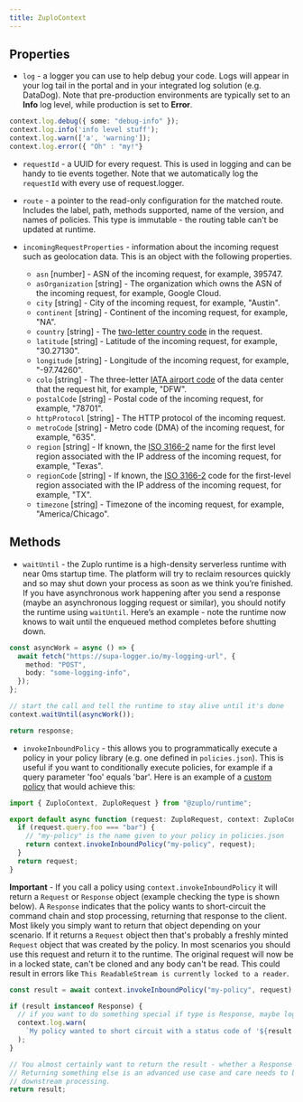 ```yaml
---
title: ZuploContext
---
```


## Properties

- `log` - a logger you can use to help debug your code. Logs will appear in your
  log tail in the portal and in your integrated log solution (e.g. DataDog).
  Note that pre-production environments are typically set to an **Info** log
  level, while production is set to **Error**.

```ts
context.log.debug({ some: "debug-info" });
context.log.info('info level stuff');
context.log.warn(['a', 'warning']);
context.log.error({ "Oh" : "my!"}
```

- `requestId` - a UUID for every request. This is used in logging and can be
  handy to tie events together. Note that we automatically log the `requestId`
  with every use of request.logger.
- `route` - a pointer to the read-only configuration for the matched route.
  Includes the label, path, methods supported, name of the version, and names of
  policies. This type is immutable - the routing table can't be updated at
  runtime.

- `incomingRequestProperties` - information about the incoming request such as
  geolocation data. This is an object with the following properties.

  - `asn` [number] - ASN of the incoming request, for example, 395747.
  - `asOrganization` [string] - The organization which owns the ASN of the
    incoming request, for example, Google Cloud.
  - `city` [string] - City of the incoming request, for example, "Austin".
  - `continent` [string] - Continent of the incoming request, for example, "NA".
  - `country` [string] - The
    [two-letter country code](https://en.wikipedia.org/wiki/ISO_3166-1_alpha-2)
    in the request.
  - `latitude` [string] - Latitude of the incoming request, for example,
    "30.27130".
  - `longitude` [string] - Longitude of the incoming request, for example,
    "-97.74260".
  - `colo` [string] - The three-letter
    [IATA airport code](https://en.wikipedia.org/wiki/IATA_airport_code) of the
    data center that the request hit, for example, "DFW".
  - `postalCode` [string] - Postal code of the incoming request, for example,
    "78701".
  - `httpProtocol` [string] - The HTTP protocol of the incoming request.
  - `metroCode` [string] - Metro code (DMA) of the incoming request, for
    example, "635".
  - `region` [string] - If known, the
    [ISO 3166-2](https://en.wikipedia.org/wiki/ISO_3166-2) name for the first
    level region associated with the IP address of the incoming request, for
    example, "Texas".
  - `regionCode` [string] - If known, the
    [ISO 3166-2](https://en.wikipedia.org/wiki/ISO_3166-2) code for the
    first-level region associated with the IP address of the incoming request,
    for example, "TX".
  - `timezone` [string] - Timezone of the incoming request, for example,
    "America/Chicago".

## Methods

- `waitUntil` - the Zuplo runtime is a high-density serverless runtime with near
  0ms startup time. The platform will try to reclaim resources quickly and so
  may shut down your process as soon as we think you’re finished. If you have
  asynchronous work happening after you send a response (maybe an asynchronous
  logging request or similar), you should notify the runtime using `waitUntil`.
  Here’s an example - note the runtime now knows to wait until the enqueued
  method completes before shutting down.

```ts
const asyncWork = async () => {
  await fetch("https://supa-logger.io/my-logging-url", {
    method: "POST",
    body: "some-logging-info",
  });
};

// start the call and tell the runtime to stay alive until it's done
context.waitUntil(asyncWork());

return response;
```

- `invokeInboundPolicy` - this allows you to programmatically execute a policy
  in your policy library (e.g. one defined in `policies.json`). This is useful
  if you want to conditionally execute policies, for example if a query
  parameter 'foo' equals 'bar'. Here is an example of a
  [custom policy](/docs/policies/custom-code-inbound.md) that would achieve
  this:

```ts
import { ZuploContext, ZuploRequest } from "@zuplo/runtime";

export default async function (request: ZuploRequest, context: ZuploContext) {
  if (request.query.foo === "bar") {
    // "my-policy" is the name given to your policy in policies.json
    return context.invokeInboundPolicy("my-policy", request);
  }
  return request;
}
```

**Important** - If you call a policy using `context.invokeInboundPolicy` it will
return a `Request` or `Response` object (example checking the type is shown
below). A `Response` indicates that the policy wants to short-circuit the
command chain and stop processing, returning that response to the client. Most
likely you simply want to return that object depending on your scenario. If it
returns a `Request` object then that's probably a freshly minted `Request`
object that was created by the policy. In most scenarios you should use this
request and return it to the runtime. The original request will now be in a
locked state, can't be cloned and any body can't be read. This could result in
errors like `This ReadableStream is currently locked to a reader`.

```ts
const result = await context.invokeInboundPolicy("my-policy", request);

if (result instanceof Response) {
  // if you want to do something special if type is Response, maybe log for example
  context.log.warn(
    `My policy wanted to short circuit with a status code of '${result.status}'`,
  );
}

// You almost certainly want to return the result - whether a Response or Request to ensure
// Returning something else is an advanced use case and care needs to be taken not to break
// downstream processing.
return result;
```
